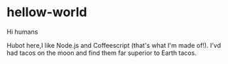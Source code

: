 # hellow-world

Hi  humans

Hubot here,I like Node.js and Coffeescript (that's what I'm made of!).
I'vd had tacos on the moon and find them far superior to Earth tacos.
